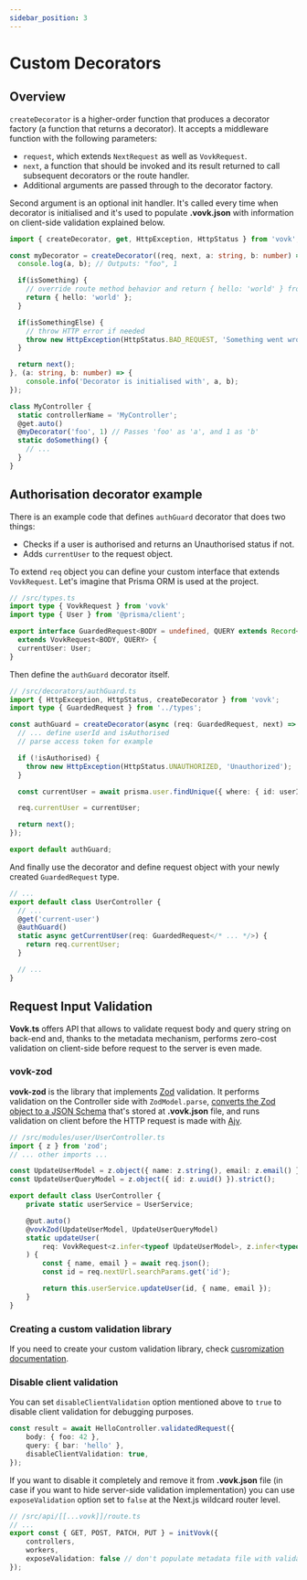 ```yaml
---
sidebar_position: 3
---
```


# Custom Decorators

## Overview

`createDecorator` is a higher-order function that produces a decorator factory (a function that returns a decorator). It accepts a middleware function with the following parameters:

- `request`, which extends `NextRequest` as well as `VovkRequest`.
- `next`, a function that should be invoked and its result returned to call subsequent decorators or the route handler.
- Additional arguments are passed through to the decorator factory.

Second argument is an optional init handler. It's called every time when decorator is initialised and it's used to populate **.vovk.json** with information on client-side validation explained below.

```ts
import { createDecorator, get, HttpException, HttpStatus } from 'vovk';

const myDecorator = createDecorator((req, next, a: string, b: number) => {
  console.log(a, b); // Outputs: "foo", 1

  if(isSomething) { 
    // override route method behavior and return { hello: 'world' } from the endpoint
    return { hello: 'world' };
  }

  if(isSomethingElse) {
    // throw HTTP error if needed
    throw new HttpException(HttpStatus.BAD_REQUEST, 'Something went wrong');
  }

  return next();
}, (a: string, b: number) => {
    console.info('Decorator is initialised with', a, b);
});

class MyController {
  static controllerName = 'MyController';
  @get.auto()
  @myDecorator('foo', 1) // Passes 'foo' as 'a', and 1 as 'b'
  static doSomething() {
    // ...
  }
}
```

## Authorisation decorator example

There is an example code that defines `authGuard` decorator that does two things:

- Checks if a user is authorised and returns an Unauthorised status if not.
- Adds `currentUser` to the request object.

To extend `req` object you can define your custom interface that extends `VovkRequest`. Let's imagine that Prisma ORM is used at the project.

```ts
// /src/types.ts
import type { VovkRequest } from 'vovk'
import type { User } from '@prisma/client';

export interface GuardedRequest<BODY = undefined, QUERY extends Record<string, string> | undefined = undefined>
  extends VovkRequest<BODY, QUERY> {
  currentUser: User;
}

```

Then define the `authGuard` decorator itself.

```ts
// /src/decorators/authGuard.ts
import { HttpException, HttpStatus, createDecorator } from 'vovk';
import type { GuardedRequest } from '../types';

const authGuard = createDecorator(async (req: GuardedRequest, next) => {
  // ... define userId and isAuthorised
  // parse access token for example

  if (!isAuthorised) {
    throw new HttpException(HttpStatus.UNAUTHORIZED, 'Unauthorized');
  }

  const currentUser = await prisma.user.findUnique({ where: { id: userId } });

  req.currentUser = currentUser;

  return next();
});

export default authGuard;
```

And finally use the decorator and define request object with your newly created `GuardedRequest` type.

```ts
// ...
export default class UserController {
  // ...
  @get('current-user')
  @authGuard()
  static async getCurrentUser(req: GuardedRequest</* ... */>) {
    return req.currentUser;
  }

  // ...
}
```

## Request Input Validation

**Vovk.ts** offers API that allows to validate request body and query string on back-end and, thanks to the metadata mechanism, performs zero-cost validation on client-side before request to the server is even made.

### vovk-zod

**vovk-zod** is the library that implements [Zod](https://zod.dev/) validation. It performs validation on the Controller side with `ZodModel.parse`, [converts the Zod object to a JSON Schema](https://www.npmjs.com/package/zod-to-json-schema) that's stored at **.vovk.json** file, and runs validation on client before the HTTP request is made with [Ajv](https://ajv.js.org/).

```ts
// /src/modules/user/UserController.ts
import { z } from 'zod';
// ... other imports ...

const UpdateUserModel = z.object({ name: z.string(), email: z.email() }).strict();
const UpdateUserQueryModel = z.object({ id: z.uuid() }).strict();

export default class UserController {
    private static userService = UserService;

    @put.auto()
    @vovkZod(UpdateUserModel, UpdateUserQueryModel)
    static updateUser(
        req: VovkRequest<z.infer<typeof UpdateUserModel>, z.infer<typeof UpdateUserQueryModel>>
    ) {
        const { name, email } = await req.json();
        const id = req.nextUrl.searchParams.get('id');

        return this.userService.updateUser(id, { name, email });
    }
}
```

### Creating a custom validation library

If you need to create your custom validation library, check [cusromization documentation](./customization).

### Disable client validation

You can set `disableClientValidation` option mentioned above to `true` to disable client validation for debugging purposes.

```ts
const result = await HelloController.validatedRequest({
    body: { foo: 42 },
    query: { bar: 'hello' },
    disableClientValidation: true,
});
```

If you want to disable it completely and remove it from **.vovk.json** file (in case if you want to hide server-side validation implementation) you can use `exposeValidation` option set to `false` at the Next.js wildcard router level.

```ts
// /src/api/[[...vovk]]/route.ts
// ...
export const { GET, POST, PATCH, PUT } = initVovk({
    controllers,
    workers,
    exposeValidation: false // don't populate metadata file with validation information
});
```



